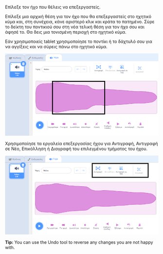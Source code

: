 Επίλεξε τον ήχο που θέλεις να επεξεργαστείς.

Επίλεξε μια αρχική θέση για τον ήχο που θα επεξεργαστείς στο ηχητικό κύμα και, στη συνέχεια, κάνε αριστερό κλικ και κράτα το πατημένο. Σύρε το δείκτη του ποντικιού σου στη νέα τελική θέση για τον ήχο σου και άφησέ το. Θα δεις μια τονισμένη περιοχή στο ηχητικό κύμα.

Εάν χρησιμοποιείς tablet χρησιμοποίησε το ποντίκι ή το δάχτυλό σου για να αγγίξεις και να σύρεις πάνω στο ηχητικό κύμα.

![Το ηχητικό κύμα στο πρόγραμμα επεξεργασίας ήχου με τονισμένο το μεσαίο τμήμα.](images/trim-sound.png)

Χρησιμοποίησε τα εργαλεία επεξεργασίας ήχου για Αντιγραφή, Αντιγραφή σε Νέο, Επικόλληση ή Διαγραφή του επιλεγμένου τμήματος του ήχου.

![The editor tools highlighted with the new sound wave showing section has been deleted.](images/deleted-sound.png)

**Tip:** You can use the Undo tool to reverse any changes you are not happy with. 
